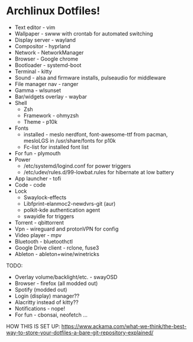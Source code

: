 # Archlinux Dotfiles!

- Text editor - vim
- Wallpaper - swww with crontab for automated switching
- Display server - wayland
- Compositor - hyprland
- Network - NetworkManager
- Browser - Google chrome
- Bootloader - systemd-boot
- Terminal - kitty
- Sound - alsa and firmware installs, pulseaudio for middleware
- File manager nav - ranger
- Gamma - wlsunset
- Bar/widgets overlay - waybar
- Shell
  - Zsh
  - Framework - ohmyzsh
  - Theme - p10k
- Fonts
  - installed - meslo nerdfont, font-awesome-ttf from pacman, mesloLGS in /usr/share/fonts for p10k
  - Fc-list for installed font list
- For fun - plymouth
- Power
  - /etc/systemd/logind.conf for power triggers
  - /etc/udev/rules.d/99-lowbat.rules for hibernate at low battery
- App launcher - tofi
- Code - code
- Lock
  - Swaylock-effects
  - Libfprint-elanmoc2-newdvrs-git (aur)
  - polkit-kde authentication agent
  - swayidle for triggers
- Torrent - qbittorrent
- Vpn - wireguard and protonVPN for config
- Video player - mpv
- Bluetooth - bluetoothctl
- Google Drive client - rclone, fuse3
- Ableton - ableton+wine/winetricks

TODO:
- Overlay volume/backlight/etc. - swayOSD
- Browser - firefox (all modded out)
- Spotify (modded out)
- Login (display) manager??
- Alacritty instead of kitty??
- Notifications - nope!
- For fun - cbonsai, neofetch …

HOW THIS IS SET UP:
https://www.ackama.com/what-we-think/the-best-way-to-store-your-dotfiles-a-bare-git-repository-explained/
